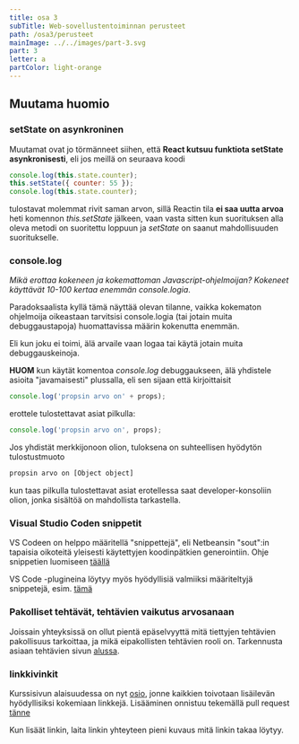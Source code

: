 ```yaml
---
title: osa 3
subTitle: Web-sovellustentoiminnan perusteet
path: /osa3/perusteet
mainImage: ../../images/part-3.svg
part: 3
letter: a
partColor: light-orange
---
```


## Muutama huomio

### setState on asynkroninen

Muutamat ovat jo törmänneet siihen, että **React kutsuu funktiota setState asynkronisesti**, eli jos meillä on seuraava koodi

```js
console.log(this.state.counter);
this.setState({ counter: 55 });
console.log(this.state.counter);
```

tulostavat molemmat rivit saman arvon, sillä Reactin tila **ei saa uutta arvoa** heti komennon _this.setState_ jälkeen, vaan vasta sitten kun suorituksen alla oleva metodi on suoritettu loppuun ja _setState_ on saanut mahdollisuuden suoritukselle.

### console.log

_Mikä erottaa kokeneen ja kokemattoman Javascript-ohjelmoijan? Kokeneet käyttävät 10-100 kertaa enemmän console.logia_.

Paradoksaalista kyllä tämä näyttää olevan tilanne, vaikka kokematon ohjelmoija oikeastaan tarvitsisi console.logia (tai jotain muita debuggaustapoja) huomattavissa määrin kokenutta enemmän.

Eli kun joku ei toimi, älä arvaile vaan logaa tai käytä jotain muita debuggauskeinoja.

**HUOM** kun käytät komentoa _console.log_ debuggaukseen, älä yhdistele asioita "javamaisesti" plussalla, eli sen sijaan että kirjoittaisit

```js
console.log('propsin arvo on' + props);
```

erottele tulostettavat asiat pilkulla:

```js
console.log('propsin arvo on', props);
```

Jos yhdistät merkkijonoon olion, tuloksena on suhteellisen hyödytön tulostustmuoto

```bash
propsin arvo on [Object object]
```

kun taas pilkulla tulostettavat asiat erotellessa saat developer-konsoliin olion, jonka sisältöä on mahdollista tarkastella.

### Visual Studio Coden snippetit

VS Codeen on helppo määritellä "snippettejä", eli Netbeansin "sout":in tapaisia oikoteitä yleisesti käytettyjen koodinpätkien generointiin. Ohje snippetien luomiseen [täällä](https://github.com/FullStack-HY/FullStack-Hy.github.io/blob/master/snippet_ohje.md)

VS Code -plugineina löytyy myös hyödyllisiä valmiiksi määriteltyjä snippetejä, esim.
[tämä](https://marketplace.visualstudio.com/items?itemName=xabikos.ReactSnippets)

### Pakolliset tehtävät, tehtävien vaikutus arvosanaan

Joissain yhteyksissä on ollut pientä epäselvyyttä mitä tiettyjen tehtävien pakollisuus tarkoittaa, ja mikä eipakollisten tehtävien rooli on. Tarkennusta asiaan tehtävien sivun [alussa](/tehtävät).

### linkkivinkit

Kurssisivun alaisuudessa on nyt [osio](https://fullstack-hy.github.io/linkit/), jonne kaikkien toivotaan lisäilevän hyödyllisiksi kokemiaan linkkejä. Lisääminen onnistuu tekemällä pull request [tänne](https://github.com/FullStack-HY/FullStack-Hy.github.io/blob/master/linkit.md)

Kun lisäät linkin, laita linkin yhteyteen pieni kuvaus mitä linkin takaa löytyy.
